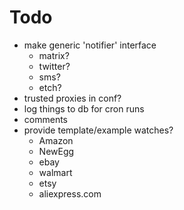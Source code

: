 # Todo
- make generic 'notifier' interface
    - matrix?
    - twitter?
    - sms?
    - etch?
- trusted proxies in conf?
- log things to db for cron runs 
- comments
- provide template/example watches?
    - Amazon
    - NewEgg
    - ebay
    - walmart
    - etsy
    - aliexpress.com